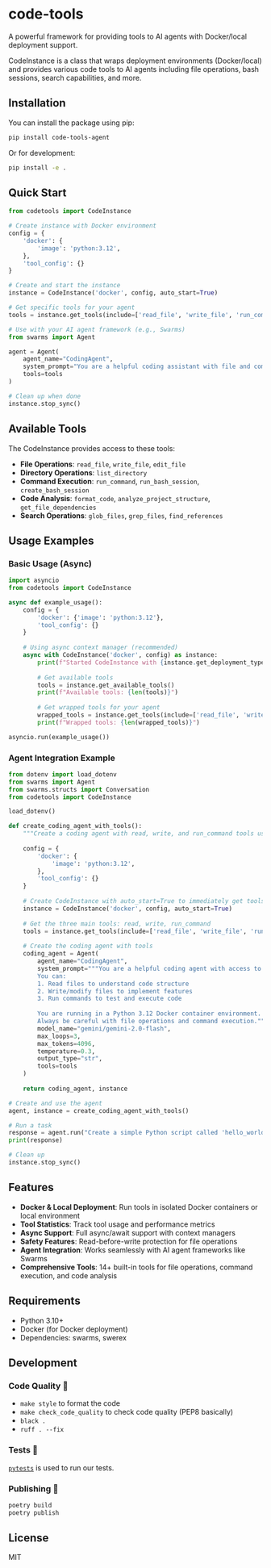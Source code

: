 # code-tools

A powerful framework for providing tools to AI agents with Docker/local deployment support.

CodeInstance is a class that wraps deployment environments (Docker/local) and provides various code tools to AI agents including file operations, bash sessions, search capabilities, and more.


## Installation

You can install the package using pip:

```bash
pip install code-tools-agent
```

Or for development:

```bash
pip install -e .
```

## Quick Start

```python
from codetools import CodeInstance

# Create instance with Docker environment
config = {
    'docker': {
        'image': 'python:3.12',
    },
    'tool_config': {}
}

# Create and start the instance
instance = CodeInstance('docker', config, auto_start=True)

# Get specific tools for your agent
tools = instance.get_tools(include=['read_file', 'write_file', 'run_command'])

# Use with your AI agent framework (e.g., Swarms)
from swarms import Agent

agent = Agent(
    agent_name="CodingAgent",
    system_prompt="You are a helpful coding assistant with file and command tools.",
    tools=tools
)

# Clean up when done
instance.stop_sync()
```

## Available Tools

The CodeInstance provides access to these tools:

- **File Operations**: `read_file`, `write_file`, `edit_file`
- **Directory Operations**: `list_directory`
- **Command Execution**: `run_command`, `run_bash_session`, `create_bash_session`
- **Code Analysis**: `format_code`, `analyze_project_structure`, `get_file_dependencies`
- **Search Operations**: `glob_files`, `grep_files`, `find_references`

## Usage Examples

### Basic Usage (Async)

```python
import asyncio
from codetools import CodeInstance

async def example_usage():
    config = {
        'docker': {'image': 'python:3.12'},
        'tool_config': {}
    }
    
    # Using async context manager (recommended)
    async with CodeInstance('docker', config) as instance:
        print(f"Started CodeInstance with {instance.get_deployment_type()} deployment")
        
        # Get available tools
        tools = instance.get_available_tools()
        print(f"Available tools: {len(tools)}")
        
        # Get wrapped tools for your agent
        wrapped_tools = instance.get_tools(include=['read_file', 'write_file', 'list_directory'])
        print(f"Wrapped tools: {len(wrapped_tools)}")

asyncio.run(example_usage())
```

### Agent Integration Example

```python
from dotenv import load_dotenv
from swarms import Agent
from swarms.structs import Conversation
from codetools import CodeInstance

load_dotenv()

def create_coding_agent_with_tools():
    """Create a coding agent with read, write, and run_command tools using Docker"""
    
    config = {
        'docker': {
            'image': 'python:3.12',
        },
        'tool_config': {}
    }
    
    # Create CodeInstance with auto_start=True to immediately get tools
    instance = CodeInstance('docker', config, auto_start=True)
    
    # Get the three main tools: read, write, run_command
    tools = instance.get_tools(include=['read_file', 'write_file', 'run_command'])
    
    # Create the coding agent with tools
    coding_agent = Agent(
        agent_name="CodingAgent",
        system_prompt="""You are a helpful coding agent with access to file operations and command execution in a Docker container.
        You can:
        1. Read files to understand code structure
        2. Write/modify files to implement features
        3. Run commands to test and execute code
        
        You are running in a Python 3.12 Docker container environment.
        Always be careful with file operations and command execution.""",
        model_name="gemini/gemini-2.0-flash",
        max_loops=3,
        max_tokens=4096,
        temperature=0.3,
        output_type="str",
        tools=tools
    )
    
    return coding_agent, instance

# Create and use the agent
agent, instance = create_coding_agent_with_tools()

# Run a task
response = agent.run("Create a simple Python script called 'hello_world.py' that prints 'Hello, World!' and then run it")
print(response)

# Clean up
instance.stop_sync()
```

## Features

- **Docker & Local Deployment**: Run tools in isolated Docker containers or local environment
- **Tool Statistics**: Track tool usage and performance metrics
- **Async Support**: Full async/await support with context managers
- **Safety Features**: Read-before-write protection for file operations
- **Agent Integration**: Works seamlessly with AI agent frameworks like Swarms
- **Comprehensive Tools**: 14+ built-in tools for file operations, command execution, and code analysis

## Requirements

- Python 3.10+
- Docker (for Docker deployment)
- Dependencies: swarms, swerex

## Development

### Code Quality 🧹

- `make style` to format the code
- `make check_code_quality` to check code quality (PEP8 basically)
- `black .`
- `ruff . --fix`

### Tests 🧪

[`pytests`](https://docs.pytest.org/en/7.1.x/) is used to run our tests.

### Publishing 🚀

```bash
poetry build
poetry publish
```

## License

MIT
